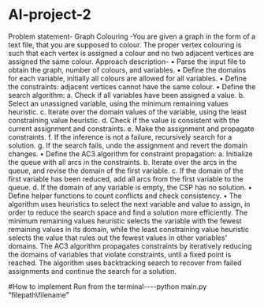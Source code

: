 # AI-project-2
Problem statement-
Graph Colouring -You are given a graph in the form of a text file, that you are supposed to colour. The proper vertex colouring is such that each vertex is assigned a colour and no two adjacent vertices are assigned the same colour.
Approach description-
•	Parse the input file to obtain the graph, number of colours, and variables.
•	Define the domains for each variable, initially all colours are allowed for all variables.
•	Define the constraints: adjacent vertices cannot have the same colour.
•	Define the search algorithm: 
a. Check if all variables have been assigned a value. 
b. Select an unassigned variable, using the minimum remaining values heuristic. 
c. Iterate over the domain values of the variable, using the least constraining value heuristic. 
d. Check if the value is consistent with the current assignment and constraints.
 e. Make the assignment and propagate constraints. 
f. If the inference is not a failure, recursively search for a solution. 
g. If the search fails, undo the assignment and revert the domain changes.
•	Define the AC3 algorithm for constraint propagation: a. Initialize the queue with all arcs in the constraints. b. Iterate over the arcs in the queue, and revise the domain of the first variable. c. If the domain of the first variable has been reduced, add all arcs from the first variable to the queue. d. If the domain of any variable is empty, the CSP has no solution.
•	Define helper functions to count conflicts and check consistency.
•	The algorithm uses heuristics to select the next variable and value to assign, in order to reduce the search space and find a solution more efficiently. The minimum remaining values heuristic selects the variable with the fewest remaining values in its domain, while the least constraining value heuristic selects the value that rules out the fewest values in other variables' domains. The AC3 algorithm propagates constraints by iteratively reducing the domains of variables that violate constraints, until a fixed point is reached. The algorithm uses backtracking search to recover from failed assignments and continue the search for a solution.




#How to implement
Run from the terminal----python main.py "filepath\filename"       
